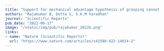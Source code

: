 ```yaml
---
title: "Support for mechanical advantage hypothesis of grasping cannot be explained only by task mechanics"
authors: "Rajakumar B, Dutta S, S.K.M Varadhan"
journal: "Scientific Reports"
pub_date: "2022-06-17"
image: "/static/img/pub/rajakumar_2022b.png"
links:
- name: "Nature (Scientific Reports)"
  url: "https://www.nature.com/articles/s41598-022-14014-2"
---
```

